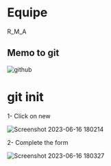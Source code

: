 # Equipe
R_M_A

## Memo to git

![github](https://github.com/AbdellatifOuaadoud/Equipe/assets/108677871/45af9ada-2d93-4048-8025-f44b82caeab7)

# git init

1- Click on new 

![Screenshot 2023-06-16 180214](https://github.com/AbdellatifOuaadoud/Equipe/assets/123514467/ae993ce7-49d9-4f5d-bb8c-4b4672759ef3)

2- Complete the form

![Screenshot 2023-06-16 180327](https://github.com/AbdellatifOuaadoud/Equipe/assets/123514467/cc6d49bc-15d3-4c0b-a1f9-b54cbbadc261)
